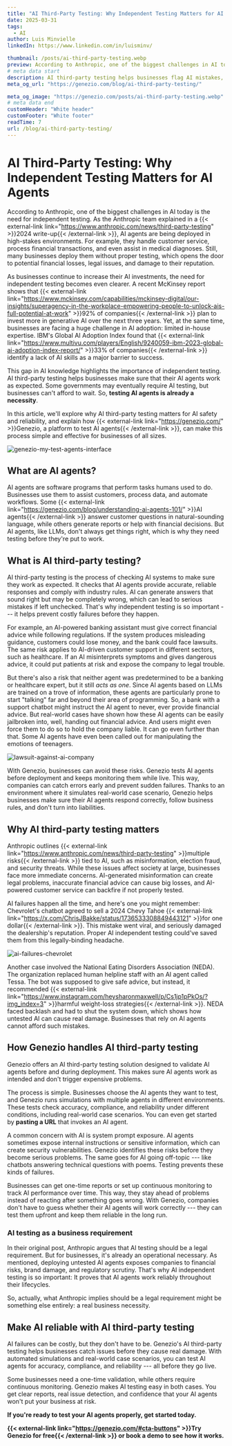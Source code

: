 ```yaml
---
title: "AI Third-Party Testing: Why Independent Testing Matters for AI Agents"
date: 2025-03-31
tags:
  - AI
author: Luis Minvielle
linkedIn: https://www.linkedin.com/in/luisminv/

thumbnail: /posts/ai-third-party-testing.webp
preview: According to Anthropic, one of the biggest challenges in AI today is the need for independent testing. As the Anthropic team explained in a 2024 write-up, AI agents are being deployed in high-stakes environments.
# meta data start
description: AI third-party testing helps businesses flag AI mistakes, mitigate risks, and keep AI agents reliable. Learn how Genezio makes AI testing easier.
meta_og_url: "https://genezio.com/blog/ai-third-party-testing/"

meta_og_image: "https://genezio.com/posts/ai-third-party-testing.webp"
# meta data end
customHeader: "White header"
customFooter: "White footer"
readTime: 7
url: /blog/ai-third-party-testing/
---
```


# AI Third-Party Testing: Why Independent Testing Matters for AI Agents

According to Anthropic, one of the biggest challenges in AI today is the need for independent testing. As the Anthropic team explained in a {{< external-link link="<https://www.anthropic.com/news/third-party-testing>" >}}2024 write-up{{< /external-link >}}, AI agents are being deployed in high-stakes environments. For example, they handle customer service, process financial transactions, and even assist in medical diagnoses. Still, many businesses deploy them without proper testing, which opens the door to potential financial losses, legal issues, and damage to their reputation.

As businesses continue to increase their AI investments, the need for independent testing becomes even clearer. A recent McKinsey report shows that {{< external-link link="<https://www.mckinsey.com/capabilities/mckinsey-digital/our-insights/superagency-in-the-workplace-empowering-people-to-unlock-ais-full-potential-at-work>" >}}92% of companies{{< /external-link >}} plan to invest more in generative AI over the next three years. Yet, at the same time, businesses are facing a huge challenge in AI adoption: limited in-house expertise. IBM's Global AI Adoption Index found that {{< external-link link="<https://www.multivu.com/players/English/9240059-ibm-2023-global-ai-adoption-index-report/>" >}}33% of companies{{< /external-link >}} identify a lack of AI skills as a major barrier to success.

This gap in AI knowledge highlights the importance of independent testing. AI third-party testing helps businesses make sure that their AI agents work as expected. Some governments may eventually require AI testing, but businesses can't afford to wait. So, **testing AI agents is already a necessity**.

In this article, we\'ll explore why AI third-party testing matters for AI safety and reliability, and explain how {{< external-link link="<https://genezio.com/>" >}}Genezio, a platform to test AI agents{{< /external-link >}}, can make this process simple and effective for businesses of all sizes.

![genezio-my-test-agents-interface](/posts/genezio-my-test-agents-interface.webp)

## What are AI agents?

AI agents are software programs that perform tasks humans used to do. Businesses use them to assist customers, process data, and automate workflows. Some {{< external-link link="<https://genezio.com/blog/understanding-ai-agents-101/>" >}}AI agents{{< /external-link >}} answer customer questions in natural-sounding language, while others generate reports or help with financial decisions. But AI agents, like LLMs, don't always get things right, which is why they need testing before they're put to work.

## What is AI third-party testing?

AI third-party testing is the process of checking AI systems to make sure they work as expected. It checks that AI agents provide accurate, reliable responses and comply with industry rules. AI can generate answers that sound right but may be completely wrong, which can lead to serious mistakes if left unchecked. That's why independent testing is so important --- it helps prevent costly failures before they happen.

For example, an AI-powered banking assistant must give correct financial advice while following regulations. If the system produces misleading guidance, customers could lose money, and the bank could face lawsuits. The same risk applies to AI-driven customer support in different sectors, such as healthcare. If an AI misinterprets symptoms and gives dangerous advice, it could put patients at risk and expose the company to legal trouble.

But there's also a risk that neither agent was predetermined to be a banking or healthcare expert, but it still *acts as one*. Since AI agents based on LLMs are trained on a trove of information, these agents are particularly prone to start "talking" far and beyond their area of programming. So, a bank with a support chatbot might instruct the AI agent to never, ever provide financial advice. But real-world cases have shown how these AI agents can be easily jailbroken into, well, handing out financial advice. And users might even force them to do so to hold the company liable. It can go even further than that. Some AI agents have even been called out for manipulating the emotions of teenagers.

![lawsuit-against-ai-company](/posts/lawsuit-against-ai-company.webp)

With Genezio, businesses can avoid these risks. Genezio tests AI agents before deployment and keeps monitoring them while live. This way, companies can catch errors early and prevent sudden failures. Thanks to an environment where it simulates real-world case scenario, Genezio helps businesses make sure their AI agents respond correctly, follow business rules, and don't turn into liabilities.

## Why AI third-party testing matters

Anthropic outlines {{< external-link link="<https://www.anthropic.com/news/third-party-testing>" >}}multiple risks{{< /external-link >}} tied to AI, such as misinformation, election fraud, and security threats. While these issues affect society at large, businesses face more immediate concerns. AI-generated misinformation can create legal problems, inaccurate financial advice can cause big losses, and AI-powered customer service can backfire if not properly tested.

AI failures happen all the time, and here's one you might remember: Chevrolet's chatbot agreed to sell a 2024 Chevy Tahoe {{< external-link link="<https://x.com/ChrisJBakke/status/1736533308849443121>" >}}for one dollar{{< /external-link >}}. This mistake went viral, and seriously damaged the dealership's reputation. Proper AI independent testing could've saved them from this legally-binding headache.

![ai-failures-chevrolet](/posts/ai-failures-chevrolet.webp)

Another case involved the National Eating Disorders Association (NEDA). The organization replaced human helpline staff with an AI agent called Tessa. The bot was supposed to give safe advice, but instead, it recommended {{< external-link link="<https://www.instagram.com/heysharonmaxwell/p/Cs1jp1pPkOs/?img_index=3>" >}}harmful weight-loss strategies{{< /external-link >}}. NEDA faced backlash and had to shut the system down, which shows how untested AI can cause real damage. Businesses that rely on AI agents cannot afford such mistakes.

## How Genezio handles AI third-party testing

Genezio offers an AI third-party testing solution designed to validate AI agents before and during deployment. This makes sure AI agents work as intended and don't trigger expensive problems.

The process is simple. Businesses choose the AI agents they want to test, and Genezio runs simulations with multiple agents in different environments. These tests check accuracy, compliance, and reliability under different conditions, including real-world case scenarios. You can even get started by **pasting a URL** that invokes an AI agent.

A common concern with AI is system prompt exposure. AI agents sometimes expose internal instructions or sensitive information, which can create security vulnerabilities. Genezio identifies these risks before they become serious problems. The same goes for AI going off-topic --- like chatbots answering technical questions with poems. Testing prevents these kinds of failures.

Businesses can get one-time reports or set up continuous monitoring to track AI performance over time. This way, they stay ahead of problems instead of reacting after something goes wrong. With Genezio, companies don't have to guess whether their AI agents will work correctly --- they can test them upfront and keep them reliable in the long run.

### AI testing as a business requirement

In their original post, Anthropic argues that AI testing should be a legal requirement. But for businesses, it's already an operational necessary. As mentioned, deploying untested AI agents exposes companies to financial risks, brand damage, and regulatory scrutiny. That's why AI independent testing is so important: It proves that AI agents work reliably throughout their lifecycles.

So, actually, what Anthropic implies should be a legal requirement might be something else entirely: a real business necessity.

## Make AI reliable with AI third-party testing

AI failures can be costly, but they don't have to be. Genezio's AI third-party testing helps businesses catch issues before they cause real damage. With automated simulations and real-world case scenarios, you can test AI agents for accuracy, compliance, and reliability --- all before they go live.

Some businesses need a one-time validation, while others require continuous monitoring. Genezio makes AI testing easy in both cases. You get clear reports, real issue detection, and confidence that your AI agents won't put your business at risk.

**If you're ready to test your AI agents properly, get started today.**

**{{< external-link link="<https://genezio.com/#cta-buttons>" >}}Try Genezio for free{{< /external-link >}} or book a demo to see how it works.**
